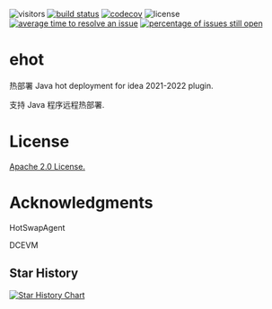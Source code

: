 
![visitors](https://visitor-badge.glitch.me/badge?page_id=colosobo.ehot&left_color=green&right_color=red)
[![build status](https://travis-ci.com/colosobo/ehot.svg?branch=master)](https://travis-ci.com/colosobo/ehot)
[![codecov](https://codecov.io/gh/colosobo/ehot/branch/master/graph/badge.svg)](https://codecov.io/gh/colosobo/ehot)
![license](https://img.shields.io/github/license/colosobo/ehot.svg)
[![average time to resolve an issue](http://isitmaintained.com/badge/resolution/colosobo/ehot.svg)](http://isitmaintained.com/project/colosobo/ehot "average time to resolve an issue")
[![percentage of issues still open](http://isitmaintained.com/badge/open/colosobo/ehot.svg)](http://isitmaintained.com/project/colosobo/ehot "percentage of issues still open")

# ehot
热部署 Java hot deployment for idea 2021-2022 plugin.

支持 Java 程序远程热部署.

# License

[Apache 2.0 License.](https://github.com/colosobo/ehot/blob/main/LICENSE)


# Acknowledgments

HotSwapAgent

DCEVM

## Star History

[![Star History Chart](https://api.star-history.com/svg?repos=colosobo/ehot&type=Date)](https://star-history.com/#colosobo/ehot&Date)

